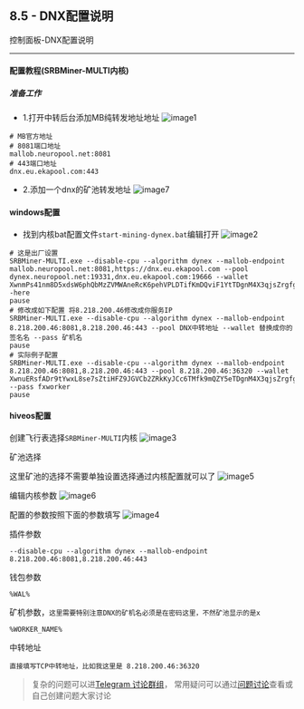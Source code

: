 [Telegram 讨论群组]:https://t.me/FxminerChat
[问题讨论]:https://github.com/FxPool/FXMinerProxy/issues
[windows]:https://github.com/FxPool/FXMinerProxy/releases
[image1]:https://raw.githubusercontent.com/FxPool/FXMinerProxy/main/image/tutorial/ch8-dnx_mb_address.png
[image2]:https://raw.githubusercontent.com/FxPool/FXMinerProxy/main/image/tutorial/ch8-ker-dnx.png
[image3]:https://raw.githubusercontent.com/FxPool/FXMinerProxy/main/image/tutorial/ch8-hiveos-floghtsheet-dnx.png
[image4]:https://raw.githubusercontent.com/FxPool/FXMinerProxy/main/image/tutorial/ch8-hieos-dnx.png
[image5]:https://raw.githubusercontent.com/FxPool/FXMinerProxy/main/image/tutorial/ch8-his-select-pool-dnx.png
[image6]:https://raw.githubusercontent.com/FxPool/FXMinerProxy/main/image/tutorial/ch8-his-cfg-miner-dnx.png
[image7]:https://raw.githubusercontent.com/FxPool/FXMinerProxy/main/image/tutorial/ch8-dnx-portsheet.png


## 8.5 - DNX配置说明
控制面板-DNX配置说明
___

#### 配置教程(SRBMiner-MULTI内核)
##### 准备工作
- 1.打开中转后台添加MB纯转发地址地址
![image1]
```shell
# MB官方地址
# 8081端口地址
mallob.neuropool.net:8081
# 443端口地址
dnx.eu.ekapool.com:443
```
- 2.添加一个dnx的矿池转发地址
![image7]


#### windows配置
- 找到内核bat配置文件`start-mining-dynex.bat`编辑打开
![image2]

```shell
# 这是出厂设置
SRBMiner-MULTI.exe --disable-cpu --algorithm dynex --mallob-endpoint mallob.neuropool.net:8081,https://dnx.eu.ekapool.com --pool dynex.neuropool.net:19331,dnx.eu.ekapool.com:19666 --wallet XwnmPs41nm8D5xdsW6phQbMzZVMWAneRcK6pehVPLDTifKmDQviF1YtTDgnM4X3qjsZrgfgojbnGEZRVepMAQYce28be8WM85 -here
pause
# 修改成如下配置 将8.218.200.46修改成你服务IP
SRBMiner-MULTI.exe --disable-cpu --algorithm dynex --mallob-endpoint 8.218.200.46:8081,8.218.200.46:443 --pool DNX中转地址 --wallet 替换成你的签名名 --pass 矿机名
pause
# 实际例子配置
SRBMiner-MULTI.exe --disable-cpu --algorithm dynex --mallob-endpoint 8.218.200.46:8081,8.218.200.46:443 --pool 8.218.200.46:36320 --wallet XwnuERsfADr9tYwxL8se7sZtiHFZ9JGVCb2ZRkKyJCc6TMfk9mQZY5eTDgnM4X3qjsZrgfgojbnGEZRVepMAQYce28bcwC2pS --pass fxworker
pause
```

#### hiveos配置
创建飞行表选择`SRBMiner-MULTI`内核
![image3]

矿池选择

这里矿池的选择不需要单独设置选择通过内核配置就可以了
![image5]

编辑内核参数
![image6]

配置的参数按照下面的参数填写
![image4]

插件参数
```shell
--disable-cpu --algorithm dynex --mallob-endpoint 8.218.200.46:8081,8.218.200.46:443
```
钱包参数
```shell
%WAL%
```
矿机参数，`这里需要特别注意DNX的矿机名必须是在密码这里，不然矿池显示的是x`
```shell
%WORKER_NAME%
```
中转地址
```shell
直接填写TCP中转地址，比如我这里是 8.218.200.46:36320 
```

> 复杂的问题可以进[Telegram 讨论群组]， 常用疑问可以通过[问题讨论]查看或自己创建问题大家讨论